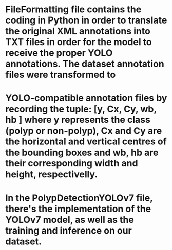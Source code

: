 # FileFormatting file contains the coding in Python in order to translate the original XML annotations into TXT files in order for the model to receive the proper YOLO annotations. The dataset annotation files were transformed to
# YOLO-compatible annotation files by recording the tuple: [y, Cx, Cy, wb, hb ] where y represents the class (polyp or non-polyp), Cx and Cy are the horizontal and vertical centres of the bounding boxes and wb, hb are their corresponding width and height, respectivelly. 

# In the PolypDetectionYOLOv7 file, there's the implementation of the YOLOv7 model, as well as the training and inference on our dataset.
